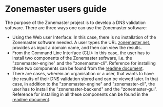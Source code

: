 # Zonemaster users guide

The purpose of the Zonemaster project is to develop a DNS validation software.
There are three ways one can use the Zonemaster software:

   * Using the Web user Interface: In this case, there is no installation of the
     Zonemaster software needed. A user types the URL
     [zonemaster.net](https://www.zonemaster.net), provides as input a domain
     name, and then can view the results.
   * From the Command Line Interface (CLI): In this case, the user has to
     install two components of the Zonemaster software, i.e. the
     "zonemaster-engine" and the "zonemaster-cli". Reference for installing
     these two components can be found from the [readme document][README-installation].
   * There are cases, wherein an organisation or a user, that wants to have the
     results of their DNS validation stored and can be viewed later. In that
     case, in addition to the "zonemaster-engine" and "zonemaster-cli", the user has
     to install the "zonemaster-backend" and the "zonemaster-gui". Reference for
     installing in all these components can be found in the [readme document][README-installation].


[README-installation]: https://github.com/zonemaster/zonemaster/blob/master/README.md#installation

